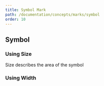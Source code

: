 ```yaml
---
title: Symbol Mark
path: /documentation/concepts/marks/symbol
order: 10
---
```


## Symbol

### Using Size

Size describes the area of the symbol

<symbol-tester-area></symbol-tester-area>

### Using Width

<symbol-tester-width></symbol-tester-width>
